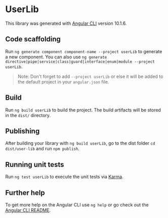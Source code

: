 # UserLib

This library was generated with [Angular CLI](https://github.com/angular/angular-cli) version 10.1.6.

## Code scaffolding

Run `ng generate component component-name --project userLib` to generate a new component. You can also use `ng generate directive|pipe|service|class|guard|interface|enum|module --project userLib`.
> Note: Don't forget to add `--project userLib` or else it will be added to the default project in your `angular.json` file. 

## Build

Run `ng build userLib` to build the project. The build artifacts will be stored in the `dist/` directory.

## Publishing

After building your library with `ng build userLib`, go to the dist folder `cd dist/user-lib` and run `npm publish`.

## Running unit tests

Run `ng test userLib` to execute the unit tests via [Karma](https://karma-runner.github.io).

## Further help

To get more help on the Angular CLI use `ng help` or go check out the [Angular CLI README](https://github.com/angular/angular-cli/blob/master/README.md).
